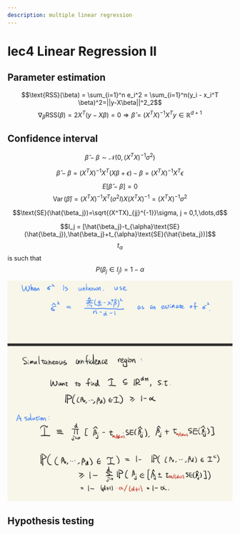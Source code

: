 ```yaml
---
description: multiple linear regression
---
```


# lec4 Linear Regression II

## Parameter estimation

$$\text{RSS}(\beta) = \sum_{i=1}^n e_i^2 = \sum_{i=1}^n(y_i - x_i^T \beta)^2=||y-X\beta||^2_2$$
$$\nabla_{\beta}\text{RSS}(\beta) = 2X^T(y -X\beta)=0\Rightarrow \hat{\beta} = (X^TX)^{-1}X^Ty \in \mathbb{R}^{d+1}$$

## Confidence interval

$$\hat{\beta} - \beta \sim \mathcal{N}(0, (X^TX)^{-1}\sigma^2)$$

$$\hat{\beta} -\beta =  (X^TX)^{-1}X^T(X\beta + \epsilon) -\beta =(X^TX)^{-1}X^T \epsilon$$

$$E[\hat{\beta}-\beta] = 0$$
$$\operatorname{Var}(\hat{\beta}) = (X^TX)^{-1}X^T(\sigma^2 I)X(X^TX)^{-1}=(X^TX)^{-1}\sigma^2$$

$$\text{SE}(\hat{\beta_j})=\sqrt{(X^TX)_{jj}^{-1}}\sigma, j = 0,1,\dots,d$$

$$I_j = [\hat{\beta_j}-t_{\alpha}\text{SE}(\hat{\beta_j}),\hat{\beta_j}+t_{\alpha}\text{SE}(\hat{\beta_j})]$$
$$t_{\alpha}$$ is such that $$P(\beta_j \in I_j)=1-\alpha$$

![fig1](images/stat154lec4fig1.png)

## Hypothesis testing

